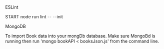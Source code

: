 ESLint

START
node run lint -- --init


MongoDB

To import Book data into your mongDb database.
Make sure MongoBd is running then run 'mongo bookAPI < booksJson.js' from the command line.